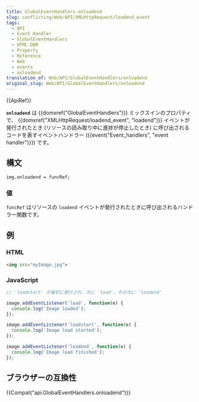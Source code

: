 ```yaml
---
title: GlobalEventHandlers.onloadend
slug: conflicting/Web/API/XMLHttpRequest/loadend_event
tags:
  - API
  - Event Handler
  - GlobalEventHandlers
  - HTML DOM
  - Property
  - Reference
  - Web
  - events
  - onloadend
translation_of: Web/API/GlobalEventHandlers/onloadend
original_slug: Web/API/GlobalEventHandlers/onloadend
---
```

{{ApiRef}}

**`onloadend`** は {{domxref("GlobalEventHandlers")}} ミックスインのプロパティで、 {{domxref("XMLHttpRequest/loadend_event", "loadend")}} イベントが発行されたとき (リソースの読み取り中に進捗が停止したとき) に呼び出されるコードを表すイベントハンドラー ({{event("Event_handlers", "event handler")}}) です。

## 構文

```
img.onloadend = funcRef;
```

### 値

`funcRef` はリソースの `loadend` イベントが発行されたときに呼び出されるハンドラー関数です。

## 例

### HTML

```html
<img src="myImage.jpg">
```

### JavaScript

```js
// 'loadstart' が最初に発行され、次に 'load'、その次に 'loadend'

image.addEventListener('load', function(e) {
  console.log('Image loaded');
});

image.addEventListener('loadstart', function(e) {
  console.log('Image load started');
});

image.addEventListener('loadend', function(e) {
  console.log('Image load finished');
});
```

## ブラウザーの互換性

{{Compat("api.GlobalEventHandlers.onloadend")}}
